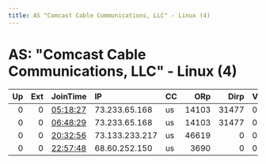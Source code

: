 ```yaml
---
title: AS "Comcast Cable Communications, LLC" - Linux (4)
---
```


# AS: "Comcast Cable Communications, LLC" - Linux (4)

|   Up |   Ext | JoinTime                                                                                            | IP             | CC   |   ORp |   Dirp | Version   | Contact   | Nickname            |   eFamMembers |
|-----:|------:|:----------------------------------------------------------------------------------------------------|:---------------|:-----|------:|-------:|:----------|:----------|:--------------------|--------------:|
|    0 |     0 | [05:18:27](https://metrics.torproject.org/rs.html#details/B5F94E9CB71941BE8043593D49119EE66607F347) | 73.233.65.168  | us   | 14103 |  31477 | 0.3.5.8   | None      | kj32n0d9320lfj8q4w9 |             1 |
|    0 |     0 | [06:48:29](https://metrics.torproject.org/rs.html#details/4B66B07F5AFE503455D54307F94AEC1CEF97A344) | 73.233.65.168  | us   | 14103 |  31477 | 0.3.5.8   | None      | kj32n0d9320lfj8q4w9 |             1 |
|    0 |     0 | [20:32:56](https://metrics.torproject.org/rs.html#details/7EB74ECF0C70B24E1CA0503FB5CAFF4E550B6F48) | 73.133.233.217 | us   | 46619 |      0 | 0.3.4.10  | None      | snap269             |             1 |
|    0 |     0 | [22:57:48](https://metrics.torproject.org/rs.html#details/E8CA48574AE03F51E5773C8BB7FF51CC64B4E77B) | 68.60.252.150  | us   |  3690 |      0 | 0.2.9.16  | None      | MrAtoz              |             1 |
